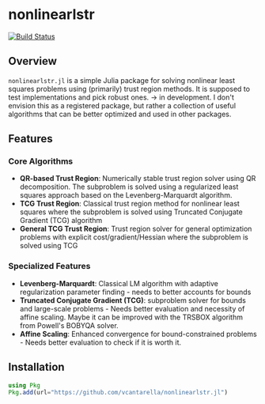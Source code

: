 # nonlinearlstr

[![Build Status](https://github.com/vcantarella/nonlinearlstr.jl/actions/workflows/CI.yml/badge.svg?branch=main)](https://github.com/vcantarella/nonlinearlstr.jl/actions/workflows/CI.yml?query=branch%3Amain)

## Overview
`nonlinearlstr.jl` is a simple Julia package for solving nonlinear least squares problems using (primarily) trust region methods. It is supposed to test implementations and pick robust ones. -> in development.
I don't envision this as a registered package, but rather a collection of useful algorithms that can be better optimized and used in other packages.

## Features

### Core Algorithms
- **QR-based Trust Region**: Numerically stable trust region solver using QR decomposition. The subproblem is solved using a regularized least squares approach based on the Levenberg-Marquardt algorithm.
- **TCG Trust Region**: Classical trust region method for nonlinear least squares where the subproblem is solved using Truncated Conjugate Gradient (TCG) algorithm
- **General TCG Trust Region**: Trust region solver for general optimization problems with explicit cost/gradient/Hessian where the subproblem is solved using TCG

### Specialized Features
- **Levenberg-Marquardt**: Classical LM algorithm with adaptive regularization parameter finding - needs to better accounts for bounds
- **Truncated Conjugate Gradient (TCG)**: subproblem solver for bounds and large-scale problems - Needs better evaluation and necessity of affine scaling. Maybe it can be improved with the TRSBOX algorithm from Powell's BOBYQA solver.
- **Affine Scaling**: Enhanced convergence for bound-constrained problems - Needs better evaluation to check if it is worth it.

## Installation

```julia
using Pkg
Pkg.add(url="https://github.com/vcantarella/nonlinearlstr.jl")
```
